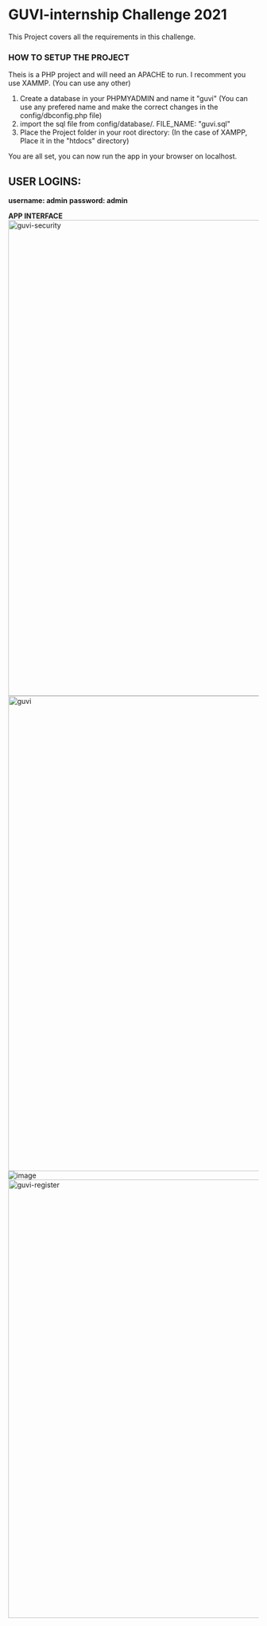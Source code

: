 # GUVI-internship Challenge 2021
This Project covers all the requirements in this challenge.


### HOW TO SETUP THE PROJECT
Theis is a PHP project and will need an APACHE to run.
I recomment you use XAMMP. (You can use any other)
1. Create a database in your PHPMYADMIN and name it "guvi" (You can use any prefered name and make the correct changes in the config/dbconfig.php file)
2. import the sql file from config/database/. FILE_NAME: "guvi.sql"
3. Place the Project folder in your root directory: (In the case of XAMPP, Place it in the "htdocs" directory)

You are all set, you can now run the app in your browser on localhost.

## USER LOGINS:
**username: admin**
**password: admin**


**APP INTERFACE**
<img width="956" alt="guvi-security" src="https://user-images.githubusercontent.com/55560024/134826914-7491fbaf-e18a-4aa2-ac82-a04e54cc6a67.png">
<img width="955" alt="guvi" src="https://user-images.githubusercontent.com/55560024/134826915-e146acb0-2194-489f-9885-ab2f74ddbafb.png">
![image](https://user-images.githubusercontent.com/55560024/134826946-f667a8bf-1ab5-48de-ad9b-1d8856f64c6c.png)
<img width="881" alt="guvi-register" src="https://user-images.githubusercontent.com/55560024/134826917-5d14fa91-7a12-4f7e-b8cc-17ccb88bf233.png">
